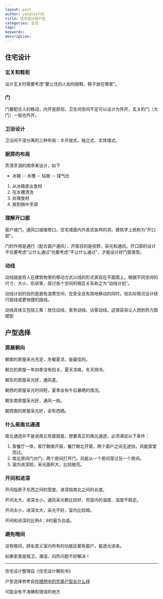 ```yaml
---
layout: post
author: yangtze736
title: 住宅设计和户型
categories: 生活
tags: 
keywords:
description:
---
```


## 住宅设计

### 玄关和鞋柜

设计玄关时需要考虑“要让住的人如何脱鞋，鞋子放在哪里”。

### 门

门要配合人的移动，内开是原则，卫生间空间不足可以设计为外开，玄关的门（大门）一般也外开。

### 卫浴设计

卫浴间干湿分离的三种布局：半开放式、独立式、实体墙式。

### 厨房的布局

弄清烹调的顺序来设计，如下

- 冰箱 -- 水槽 -- 砧板 -- 煤气灶

1. 从冰箱拿出食材
2. 在水槽清洗
3. 处理食材
4. 放到锅中烹调

### 理解开口部

窗户或门，通风口或维修口，住宅墙面内外各式各样的洞，建筑学上统称为“开口部”。

门的作用是通行（配合窗户通风），开窗目的是视野、采光和通风。开口部的设计不仅要考虑“让什么通过”也要考虑“不让什么通过”，才能设计好门窗类型。

### 动线

动线就是将人在建筑物里的移动方式以线的形式表现在平面图上。根据不同空间的尺寸、大小、形状等，探讨各个空间的相互关系称之为“动线计划”。

动线计划的目的是避免浪费空间，在安全且有效地移动的同时，视实际情况设计绕行路线或更快捷的路线。

动线具体又包括三条：居住动线、家务动线、访客动线。这很容易让人想到热力图模型


## 户型选择

### 房屋朝向

朝南的房屋采光充足，冬暖夏凉，是最佳的。

朝北的房屋一年四季没有阳关，夏天凉爽，冬天阴冷。

朝东的房屋采光好，通风差。

朝西的房屋采光时间短，夏季会有午后暴晒的情况。

朝东南房屋采光好，通风一般。

朝西南的房屋采光好，会有西晒。

### 什么是南北通透

南北通透并不是说南北有窗就是，想要真正的南北通透，必须满足以下条件：

1. 客餐厅一体，客厅朝南开窗，餐厅朝北开窗，两个窗户之间无遮挡，风能穿堂而过。
2. 南北房间门对门，两个房间打开门，风能从一个房间穿过另一个房间。
3. 室内进深短，采光面积大，比较敞亮。

### 开间和进深

开间指房子东西之间的宽度，进深指南北之间的长度。

开间太大，进深太小，通风采光都比较好，但室内的温度、湿度不稳定。

开间太小，进深太大，采光不好，室内比较暗。

开间和进深的比例4：6时最为合适。

### 避免暗间

没有暗间，顾名思义室内所有的功能区都有窗户，能透光进来。

如果家里是暗卫，潮湿、闷热问题不好解决！

---

住宅设计整理自《住宅设计解剖书》

户型选择参考自[你理想中的完美户型长什么样][1]

可能会有不准确和错误的地方

[1]: https://www.zhihu.com/question/277577266/answer/481068603
